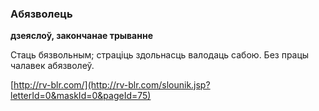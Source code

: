 ### Абязволець
**дзеяслоў, закончанае трыванне**

Стаць бязвольным; страціць здольнасць валодаць сабою. Без працы чалавек абязволеў.

<a rel="author">[http://rv-blr.com/](http://rv-blr.com/slounik.jsp?letterId=0&maskId=0&pageId=75)</a>
